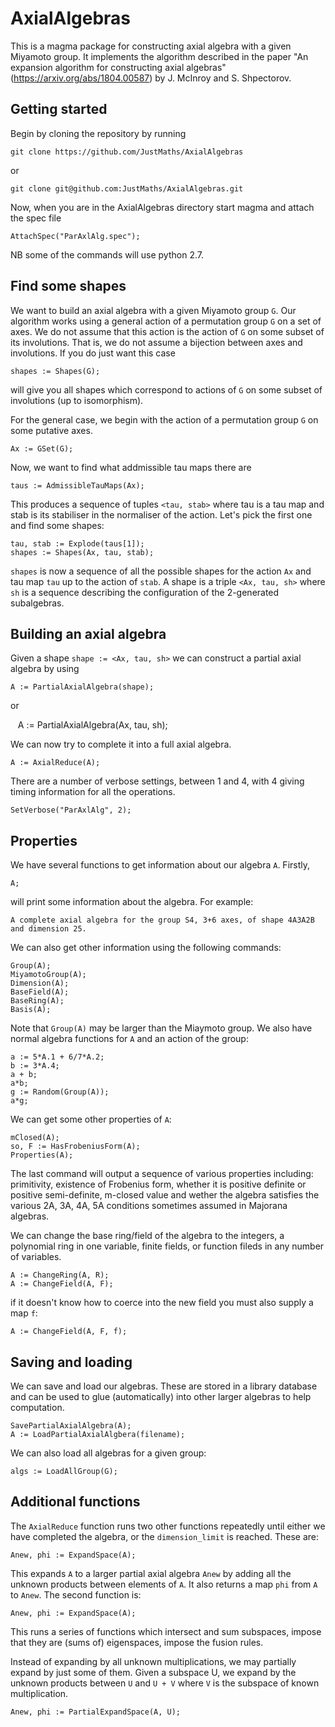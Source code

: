 # AxialAlgebras

This is a magma package for constructing axial algebra with a given Miyamoto group.  It implements the algorithm described in the paper "An expansion algorithm for constructing axial algebras" (https://arxiv.org/abs/1804.00587) by J. McInroy and S. Shpectorov.

## Getting started

Begin by cloning the repository by running

    git clone https://github.com/JustMaths/AxialAlgebras
    
or

    git clone git@github.com:JustMaths/AxialAlgebras.git
    
Now, when you are in the AxialAlgebras directory start magma and attach the spec file

    AttachSpec("ParAxlAlg.spec");
    
NB some of the commands will use python 2.7.

## Find some shapes

We want to build an axial algebra with a given Miyamoto group `G`.  Our algorithm works using a general action of a permutation group `G` on a set of axes.  We do not assume that this action is the action of `G` on some subset of its involutions.  That is, we do not assume a bijection between axes and involutions.  If you do just want this case

    shapes := Shapes(G);

will give you all shapes which correspond to actions of `G` on some subset of involutions (up to isomorphism).

For the general case, we begin with the action of a permutation group `G` on some putative axes.

    Ax := GSet(G);

Now, we want to find what addmissible tau maps there are

    taus := AdmissibleTauMaps(Ax);

This produces a sequence of tuples `<tau, stab>` where tau is a tau map and stab is its stabiliser in the normaliser of the action.  Let's pick the first one and find some shapes:

    tau, stab := Explode(taus[1]);
    shapes := Shapes(Ax, tau, stab);
    
`shapes` is now a sequence of all the possible shapes for the action `Ax` and tau map `tau` up to the action of `stab`.  A shape is a triple `<Ax, tau, sh>` where `sh` is a sequence describing the configuration of the 2-generated subalgebras.

## Building an axial algebra

Given a shape `shape := <Ax, tau, sh>` we can construct a partial axial algebra by using

    A := PartialAxialAlgebra(shape);

or

    A := PartialAxialAlgebra(Ax, tau, sh);

We can now try to complete it into a full axial algebra.

    A := AxialReduce(A);

There are a number of verbose settings, between 1 and 4, with 4 giving timing information for all the operations.

    SetVerbose("ParAxlAlg", 2);

## Properties

We have several functions to get information about our algebra `A`.  Firstly,

    A;

will print some information about the algebra.  For example:

    A complete axial algebra for the group S4, 3+6 axes, of shape 4A3A2B and dimension 25.

We can also get other information using the following commands:

    Group(A);
    MiyamotoGroup(A);
    Dimension(A);
    BaseField(A);
    BaseRing(A);
    Basis(A);

Note that `Group(A)` may be larger than the Miaymoto group.  We also have normal algebra functions for `A` and an action of the group:

    a := 5*A.1 + 6/7*A.2;
    b := 3*A.4;
    a + b;
    a*b;
    g := Random(Group(A));
    a*g;

We can get some other properties of `A`:

    mClosed(A);
    so, F := HasFrobeniusForm(A);
    Properties(A);

The last command will output a sequence of various properties including: primitivity, existence of Frobenius form, whether it is positive definite or positive semi-definite, m-closed value and wether the algebra satisfies the various 2A, 3A, 4A, 5A conditions sometimes assumed in Majorana algebras.

We can change the base ring/field of the algebra to the integers, a polynomial ring in one variable, finite fields, or function fileds in any number of variables.

    A := ChangeRing(A, R);
    A := ChangeField(A, F);

if it doesn't know how to coerce into the new field you must also supply a map `f`:

    A := ChangeField(A, F, f);

## Saving and loading

We can save and load our algebras.  These are stored in a library database and can be used to glue (automatically) into other larger algebras to help computation.

    SavePartialAxialAlgebra(A);
    A := LoadPartialAxialAlgbera(filename);

We can also load all algebras for a given group:

    algs := LoadAllGroup(G);

## Additional functions

The `AxialReduce` function runs two other functions repeatedly until either we have completed the algebra, or the `dimension_limit` is reached.  These are:

    Anew, phi := ExpandSpace(A);

This expands `A` to a larger partial axial algebra `Anew` by adding all the unknown products between elements of `A`.  It also returns a map `phi` from `A` to `Anew`.  The second function is:

    Anew, phi := ExpandSpace(A);

This runs a series of functions which intersect and sum subspaces, impose that they are (sums of) eigenspaces, impose the fusion rules.

Instead of expanding by all unknown multiplications, we may partially expand by just some of them.  Given a subspace U, we expand by the unknown products between `U` and `U + V` where `V` is the subspace of known multiplication.

    Anew, phi := PartialExpandSpace(A, U);
